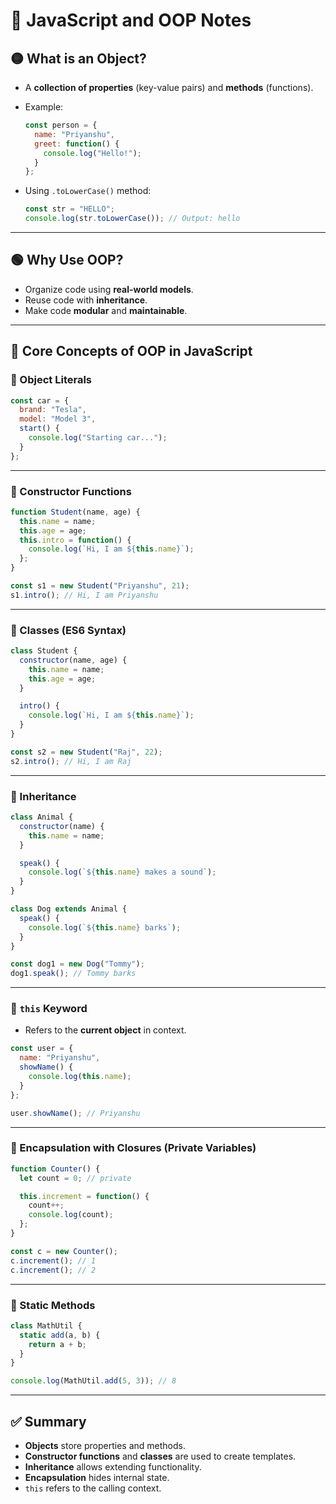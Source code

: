 # 🧠 JavaScript and OOP Notes

## 🟡 What is an Object?

- A **collection of properties** (key-value pairs) and **methods** (functions).
- Example:

  ```js
  const person = {
    name: "Priyanshu",
    greet: function() {
      console.log("Hello!");
    }
  };
  ```

- Using `.toLowerCase()` method:

  ```js
  const str = "HELLO";
  console.log(str.toLowerCase()); // Output: hello
  ```

---

## 🟢 Why Use OOP?

- Organize code using **real-world models**.  
- Reuse code with **inheritance**.  
- Make code **modular** and **maintainable**.  

---

## 🧱 Core Concepts of OOP in JavaScript

### 🔸 Object Literals

```js
const car = {
  brand: "Tesla",
  model: "Model 3",
  start() {
    console.log("Starting car...");
  }
};
```

---

### 🔸 Constructor Functions

```js
function Student(name, age) {
  this.name = name;
  this.age = age;
  this.intro = function() {
    console.log(`Hi, I am ${this.name}`);
  };
}

const s1 = new Student("Priyanshu", 21);
s1.intro(); // Hi, I am Priyanshu
```

---

### 🔸 Classes (ES6 Syntax)

```js
class Student {
  constructor(name, age) {
    this.name = name;
    this.age = age;
  }

  intro() {
    console.log(`Hi, I am ${this.name}`);
  }
}

const s2 = new Student("Raj", 22);
s2.intro(); // Hi, I am Raj
```

---

### 🔸 Inheritance

```js
class Animal {
  constructor(name) {
    this.name = name;
  }

  speak() {
    console.log(`${this.name} makes a sound`);
  }
}

class Dog extends Animal {
  speak() {
    console.log(`${this.name} barks`);
  }
}

const dog1 = new Dog("Tommy");
dog1.speak(); // Tommy barks
```

---

### 🔸 `this` Keyword

- Refers to the **current object** in context.

```js
const user = {
  name: "Priyanshu",
  showName() {
    console.log(this.name);
  }
};

user.showName(); // Priyanshu
```

---

### 🔸 Encapsulation with Closures (Private Variables)

```js
function Counter() {
  let count = 0; // private

  this.increment = function() {
    count++;
    console.log(count);
  };
}

const c = new Counter();
c.increment(); // 1
c.increment(); // 2
```

---

### 🔸 Static Methods

```js
class MathUtil {
  static add(a, b) {
    return a + b;
  }
}

console.log(MathUtil.add(5, 3)); // 8
```

---

## ✅ Summary

- **Objects** store properties and methods.  
- **Constructor functions** and **classes** are used to create templates.  
- **Inheritance** allows extending functionality.  
- **Encapsulation** hides internal state.  
- `this` refers to the calling context.  
